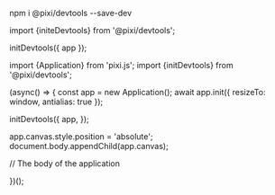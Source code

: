 <!-- PixiJs DevTools --------------------------------------------------------------------------------------------------------

Pixijs Devtools e' un'estensione di chrome che ci aiuta a visualizzare e debuggare le applications
installiamola (ferma prima il server con cntlr+C): -->
npm i @pixi/devtools --save-dev
<!-- importiamolo nel file  -->
import {initeDevtools} from '@pixi/devtools';
<!-- inizializiamo devtools con la nostra application -->
initDevtools({
  app
});
<!-- un esempio -->
import {Application} from 'pixi.js';
import {initDevtools} from '@pixi/devtools';

(async() => {
  const app = new Application();
  await app.init({
    resizeTo: window,
    antialias: true
  });

  initDevtools({
    app,
  });

  app.canvas.style.position = 'absolute';
  document.body.appendChild(app.canvas);

  // The body of the application

})();
<!-- ora nella scheda 'ispezione' di Chrome e' possibile aprire la scheda di Devtools dal simbolo delle doppie freccie -->